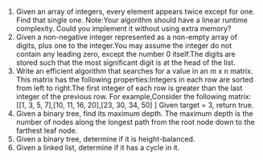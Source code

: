 
1. Given an array of integers, every element appears twice except for one. Find that single one.    Note:Your algorithm should have a linear runtime complexity. Could you implement it without using extra memory?
2. Given a non-negative integer represented as a non-empty array of digits, plus one to the integer.You may assume the integer do not contain any leading zero, except the number 0 itself.The digits are stored such that the most significant digit is at the head of the list.
3. Write an efficient algorithm that searches for a value in an m x n matrix. This matrix has the following properties:Integers in each row are sorted from left to right.The first integer of each row is greater than the last integer of the previous row.
For example,Consider the following matrix:
	[[1,   3,  5,  7],[10, 11, 16, 20],[23, 30, 34, 50]
	] Given target = 3, return true.
4. Given a binary tree, find its maximum depth. The maximum depth is the number of nodes along the longest path from the root node down to the farthest leaf node.
5. Given a binary tree, determine if it is height-balanced.
6. Given a linked list, determine if it has a cycle in it.


